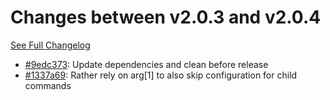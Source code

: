 # Changes between v2.0.3 and v2.0.4

[See Full Changelog](https://github.com/pydio/cells-client/compare/v2.0.3...v2.0.4)

- [#9edc373](https://github.com/pydio/cells-client/commit/9edc373bdc4a635655e5b26d49659947d789931a): Update dependencies and clean before release
- [#1337a69](https://github.com/pydio/cells-client/commit/1337a692b0475bb0bec21c30a5309c177d9447ee): Rather rely on arg[1] to also skip configuration for child commands
